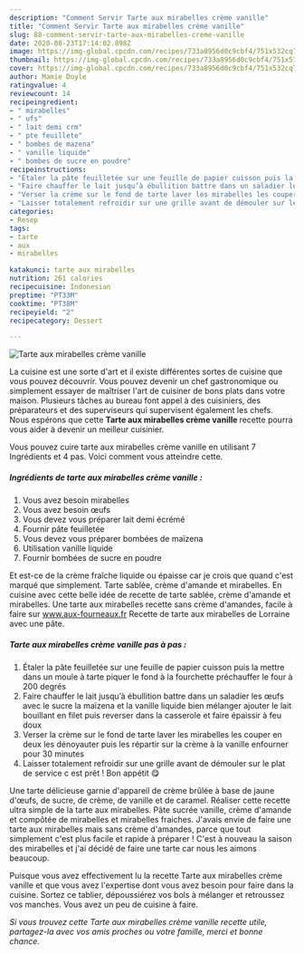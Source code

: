 ```yaml
---
description: "Comment Servir Tarte aux mirabelles crème vanille"
title: "Comment Servir Tarte aux mirabelles crème vanille"
slug: 88-comment-servir-tarte-aux-mirabelles-creme-vanille
date: 2020-08-23T17:14:02.898Z
image: https://img-global.cpcdn.com/recipes/733a8956d0c9cbf4/751x532cq70/tarte-aux-mirabelles-creme-vanille-photo-principale-de-la-recette.jpg
thumbnail: https://img-global.cpcdn.com/recipes/733a8956d0c9cbf4/751x532cq70/tarte-aux-mirabelles-creme-vanille-photo-principale-de-la-recette.jpg
cover: https://img-global.cpcdn.com/recipes/733a8956d0c9cbf4/751x532cq70/tarte-aux-mirabelles-creme-vanille-photo-principale-de-la-recette.jpg
author: Mamie Doyle
ratingvalue: 4
reviewcount: 14
recipeingredient:
- " mirabelles"
- " ufs"
- " lait demi crm"
- " pte feuillete"
- " bombes de mazena"
- " vanille liquide"
- " bombes de sucre en poudre"
recipeinstructions:
- "Étaler la pâte feuilletée sur une feuille de papier cuisson puis la mettre dans un moule à tarte piquer le fond à la fourchette préchauffer le four à 200 degrés"
- "Faire chauffer le lait jusqu’à ébullition battre dans un saladier les œufs avec le sucre la maïzena et la vanille liquide bien mélanger ajouter le lait bouillant en filet puis reverser dans la casserole et faire épaissir à feu doux"
- "Verser la crème sur le fond de tarte laver les mirabelles les couper en deux les dénoyauter puis les répartir sur la crème à la vanille enfourner pour 30 minutes"
- "Laisser totalement refroidir sur une grille avant de démouler sur le plat de service c est prêt ! Bon appétit 😋"
categories:
- Resep
tags:
- tarte
- aux
- mirabelles

katakunci: tarte aux mirabelles 
nutrition: 261 calories
recipecuisine: Indonesian
preptime: "PT33M"
cooktime: "PT38M"
recipeyield: "2"
recipecategory: Dessert

---
```



![Tarte aux mirabelles crème vanille](https://img-global.cpcdn.com/recipes/733a8956d0c9cbf4/751x532cq70/tarte-aux-mirabelles-creme-vanille-photo-principale-de-la-recette.jpg)

La cuisine est une sorte d'art et il existe différentes sortes de cuisine que vous pouvez découvrir. Vous pouvez devenir un chef gastronomique ou simplement essayer de maîtriser l'art de cuisiner de bons plats dans votre maison. Plusieurs tâches au bureau font appel à des cuisiniers, des préparateurs et des superviseurs qui supervisent également les chefs. Nous espérons que cette <strong> Tarte aux mirabelles crème vanille </strong> recette pourra vous aider à devenir un meilleur cuisinier.

<!--inarticleads1-->

Vous pouvez cuire tarte aux mirabelles crème vanille en utilisant 7 Ingrédients et 4 pas. Voici comment vous atteindre cette.

##### Ingrédients de tarte aux mirabelles crème vanille :

1. Vous avez besoin  mirabelles
1. Vous avez besoin  œufs
1. Vous devez vous préparer  lait demi écrémé
1. Fournir  pâte feuilletée
1. Vous devez vous préparer  bombées de maïzena
1. Utilisation  vanille liquide
1. Fournir  bombées de sucre en poudre


Et est-ce de la crème fraîche liquide ou épaisse car je crois que quand c&#39;est marqué que simplement. Tarte sablée, crème d&#39;amande et mirabelles. En cuisine avec cette belle idée de recette de tarte sablée, crème d&#39;amande et mirabelles. Une tarte aux mirabelles recette sans crème d&#39;amandes, facile à faire sur www.aux-fourneaux.fr Recette de tarte aux mirabelles de Lorraine avec une pâte. 

<!--inarticleads2-->

##### Tarte aux mirabelles crème vanille pas à pas :

1. Étaler la pâte feuilletée sur une feuille de papier cuisson puis la mettre dans un moule à tarte piquer le fond à la fourchette préchauffer le four à 200 degrés
1. Faire chauffer le lait jusqu’à ébullition battre dans un saladier les œufs avec le sucre la maïzena et la vanille liquide bien mélanger ajouter le lait bouillant en filet puis reverser dans la casserole et faire épaissir à feu doux
1. Verser la crème sur le fond de tarte laver les mirabelles les couper en deux les dénoyauter puis les répartir sur la crème à la vanille enfourner pour 30 minutes
1. Laisser totalement refroidir sur une grille avant de démouler sur le plat de service c est prêt ! Bon appétit 😋


Une tarte délicieuse garnie d&#39;appareil de crème brûlée à base de jaune d&#39;œufs, de sucre, de crème, de vanille et de caramel. Réaliser cette recette ultra simple de la tarte aux mirabelles. Pâte sucrée vanille, crème d&#39;amande et compôtée de mirabelles et mirabelles fraiches. J&#39;avais envie de faire une tarte aux mirabelles mais sans crème d&#39;amandes, parce que tout simplement c&#39;est plus facile et rapide à préparer ! C&#39;est à nouveau la saison des mirabelles et j&#39;ai décidé de faire une tarte car nous les aimons beaucoup. 

<!--inarticleads1-->

<p>
Puisque vous avez effectivement lu la recette Tarte aux mirabelles crème vanille et que vous avez l'expertise dont vous avez besoin pour faire dans la cuisine. Sortez ce tablier, dépoussiérez vos bols à mélanger et retroussez vos manches. Vous avez un peu de cuisine à faire.
</p>

<p>
<i>Si vous trouvez cette Tarte aux mirabelles crème vanille recette utile, partagez-la avec vos amis proches ou votre famille, merci et bonne chance.</i>
</p>
